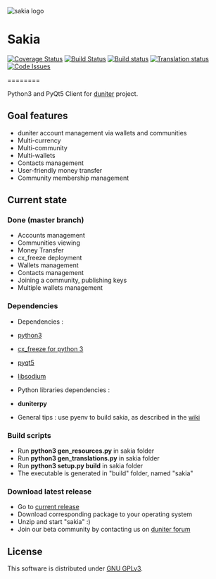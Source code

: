 <!-- Landscape | [![Code Health](https://landscape.io/github/duniter/sakia/dev/landscape.svg?style=flat)](https://landscape.io/github/duniter/sakia/dev) -->

![sakia logo](https://raw.github.com/duniter/sakia/master/sakia.png)

# Sakia
[![Coverage Status](https://coveralls.io/repos/duniter/sakia/badge.svg?branch=dev)](https://coveralls.io/r/duniter/sakia)
 [![Build Status](https://travis-ci.org/duniter/sakia.svg?branch=travis)](https://travis-ci.org/duniter/sakia)
 [![Build status](https://ci.appveyor.com/api/projects/status/pvl18xon8pvu2c8w/branch/dev?svg=true)](https://ci.appveyor.com/project/Insoleet/sakia-bee4m/branch/dev)
 [![Translation status](http://weblate.duniter.org/widgets/sakia/-/svg-badge.svg)](http://weblate.duniter.org/engage/sakia/?utm_source=widget)
 [![Code Issues](https://www.quantifiedcode.com/api/v1/project/3fff212226eb4027a586bc32e32d909b/badge.svg)](https://www.quantifiedcode.com/app/project/3fff212226eb4027a586bc32e32d909b)

========

Python3 and PyQt5 Client for [duniter](http://www.duniter.org) project.


## Goal features
  * duniter account management via wallets and communities
  * Multi-currency
  * Multi-community
  * Multi-wallets
  * Contacts management
  * User-friendly money transfer
  * Community membership management

## Current state
### Done (master branch)
  * Accounts management
  * Communities viewing
  * Money Transfer
  * cx_freeze deployment
  * Wallets management
  * Contacts management
  * Joining a community, publishing keys
  * Multiple wallets management

### Dependencies
  * Dependencies :
   * [python3](https://www.python.org/downloads/)
   * [cx_freeze for python 3](http://cx-freeze.sourceforge.net/)
   * [pyqt5](http://www.riverbankcomputing.co.uk/software/pyqt/download5)
   * [libsodium](http://doc.libsodium.org/installation/README.html)
  * Python libraries dependencies :
   * __duniterpy__

  * General tips : use pyenv to build sakia, as described in the [wiki](https://github.com/duniter/sakia/wiki/Cutecoin-install-for-developpers)

### Build scripts
  * Run __python3 gen_resources.py__ in sakia folder
  * Run __python3 gen_translations.py__ in sakia folder
  * Run __python3 setup.py build__ in sakia folder
  * The executable is generated in "build" folder, named "sakia"

### Download latest release
  * Go to [current release](https://github.com/duniter/sakia/releases)
  * Download corresponding package to your operating system
  * Unzip and start "sakia" :)
  * Join our beta community by contacting us on [duniter forum](http://forum.duniter.org/)

## License
This software is distributed under [GNU GPLv3](https://raw.github.com/duniter/sakia/dev/LICENSE).
